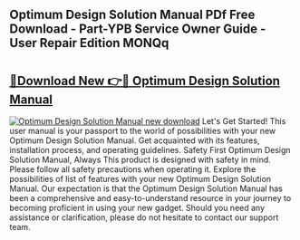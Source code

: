 ## Optimum Design Solution Manual PDf Free Download - Part-YPB Service Owner Guide - User Repair Edition MONQq

# <h2><a href="http://bc84556.oget.top/?id=Optimum+Design+Solution+Manual">🔗Download New 👉🔴 Optimum Design Solution Manual</a></h2>

[![Optimum Design Solution Manual new download](https://i.imgur.com/5g1atiW.png)](http://bc84556.oget.top/?id=Optimum+Design+Solution+Manual)
Let's Get Started! This user manual is your passport to the world of possibilities with your new Optimum Design Solution Manual. Get acquainted with its features, installation process, and operating guidelines. Safety First Optimum Design Solution Manual, Always This product is designed with safety in mind. Please follow all safety precautions when operating it. Explore the possibilities of list of features with your new Optimum Design Solution Manual. Our expectation is that the Optimum Design Solution Manual has been a comprehensive and easy-to-understand resource in your journey to becoming proficient in using your new gadget. Should you need any assistance or clarification, please do not hesitate to contact our support team.
